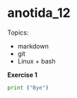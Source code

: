 # anotida_12

Topics:
 * markdown
 * git
 * Linux + bash

**Exercise 1**

```python 
print ("Bye")
```